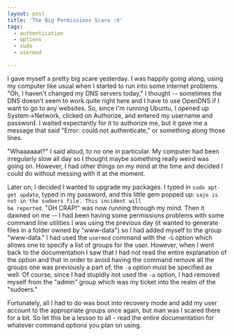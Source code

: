 ```yaml
---
layout: post
title: 'The Big Permissions Scare :O'
tags:
  - authentication
  - options
  - sudo
  - usermod

---
```


I gave myself a pretty big scare yesterday.  I was happily going along, using my computer like usual when I started to run into some internet problems.  "Oh, I haven't changed my DNS servers today," I thought -- sometimes the DNS doesn't seem to work quite right here and I have to use OpenDNS if I want to go to any websites.  So, since I'm running Ubuntu, I opened up System-&gt;Network, clicked on Authorize, and entered my username and password.  I waited expectantly for it to authorize me, but it gave me a message that said "Error: could not authenticate,"  or something along those lines.

"Whaaaaaat?" I said aloud, to no one in particular.  My computer had been irregularly slow all day so I thought maybe something really weird was going on.  However, I had other things on my mind at the time and decided I could do without messing with it at the moment.

Later on, I decided I wanted to upgrade my packages.  I typed in <code>sudo apt-get update</code>, typed in my password, and this little gem popped up:  <code>sajo is not in the sudoers file.  This incident will be reported</code>.  "OH CRAP!" was now running through my mind.  Then it dawned on me -- I had been having some permissions problems with some command line utilities I was using the previous day (it wanted to generate files in a folder owned by "www-data") so I had added myself to the group "www-data."  I had used the <code>usermod</code> command with the <code>-G</code> option which allows one to specify a list of groups for the user.  However, when I went back to the documentation I saw that I had not read the entire explanation of the option and that in order to avoid having the command remove all the groups one was previously a part of, the <code>-a</code> option must be specified as well.  Of course, since I had stupidly not used the <code>-a</code> option, I had removed myself from the "admin" group which was my ticket into the realm of the "sudoers."

Fortunately, all I had to do was boot into recovery mode and add my user account to the appropriate groups once again, but man was I scared there for a bit.  So let this be a lesson to all - read the entire documentation for whatever command options you plan on using.
